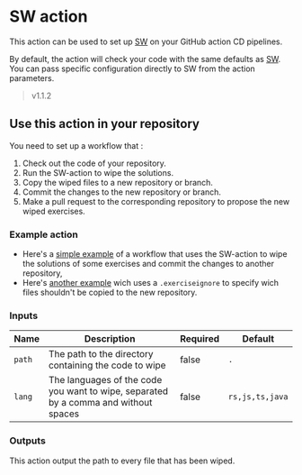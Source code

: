 # SW action

This action can be used to set up [SW](github.com/jobtrek/sw) on your GitHub
action CD pipelines.

By default, the action will check your code with the same defaults as
[SW](https://github.com/jobtrek/sw?tab=readme-ov-file#defaults). You can pass
specific configuration directly to SW from the action parameters.

> v1.1.2

## Use this action in your repository

You need to set up a workflow that :

1. Check out the code of your repository.
1. Run the SW-action to wipe the solutions.
1. Copy the wiped files to a new repository or branch.
1. Commit the changes to the new repository or branch.
1. Make a pull request to the corresponding repository to propose the new wiped
exercises.

### Example action

- Here's a [simple example](action-example/simple-action.yml) of a workflow
that uses the SW-action to wipe the solutions of some exercises and commit
the changes to another repository,
- Here's [another example](action-examplel/with-ignore-file.yml) wich uses a
`.exerciseignore` to specify wich files shouldn't be copied to the new repository.

### Inputs

|  Name  |                                     Description                                     | Required |     Default     |
|--------|-------------------------------------------------------------------------------------|----------|-----------------|
| `path` |                The path to the directory containing the code to wipe                |   false  |       `.`       |
| `lang` | The languages of the code you want to wipe, separated by a comma and without spaces |   false  | `rs,js,ts,java` |

### Outputs

This action output the path to every file that has been wiped.
